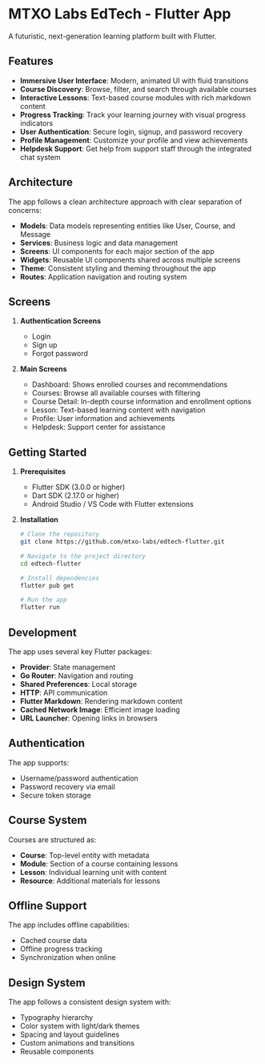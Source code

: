 # MTXO Labs EdTech - Flutter App

A futuristic, next-generation learning platform built with Flutter.

## Features

- **Immersive User Interface**: Modern, animated UI with fluid transitions
- **Course Discovery**: Browse, filter, and search through available courses
- **Interactive Lessons**: Text-based course modules with rich markdown content
- **Progress Tracking**: Track your learning journey with visual progress indicators
- **User Authentication**: Secure login, signup, and password recovery
- **Profile Management**: Customize your profile and view achievements
- **Helpdesk Support**: Get help from support staff through the integrated chat system

## Architecture

The app follows a clean architecture approach with clear separation of concerns:

- **Models**: Data models representing entities like User, Course, and Message
- **Services**: Business logic and data management
- **Screens**: UI components for each major section of the app
- **Widgets**: Reusable UI components shared across multiple screens
- **Theme**: Consistent styling and theming throughout the app
- **Routes**: Application navigation and routing system

## Screens

1. **Authentication Screens**
   - Login
   - Sign up
   - Forgot password

2. **Main Screens**
   - Dashboard: Shows enrolled courses and recommendations
   - Courses: Browse all available courses with filtering
   - Course Detail: In-depth course information and enrollment options
   - Lesson: Text-based learning content with navigation
   - Profile: User information and achievements
   - Helpdesk: Support center for assistance

## Getting Started

1. **Prerequisites**
   - Flutter SDK (3.0.0 or higher)
   - Dart SDK (2.17.0 or higher)
   - Android Studio / VS Code with Flutter extensions

2. **Installation**
   ```bash
   # Clone the repository
   git clone https://github.com/mtxo-labs/edtech-flutter.git
   
   # Navigate to the project directory
   cd edtech-flutter
   
   # Install dependencies
   flutter pub get
   
   # Run the app
   flutter run
   ```

## Development

The app uses several key Flutter packages:

- **Provider**: State management
- **Go Router**: Navigation and routing
- **Shared Preferences**: Local storage
- **HTTP**: API communication
- **Flutter Markdown**: Rendering markdown content
- **Cached Network Image**: Efficient image loading
- **URL Launcher**: Opening links in browsers

## Authentication

The app supports:

- Username/password authentication
- Password recovery via email
- Secure token storage

## Course System

Courses are structured as:

- **Course**: Top-level entity with metadata
- **Module**: Section of a course containing lessons
- **Lesson**: Individual learning unit with content
- **Resource**: Additional materials for lessons

## Offline Support

The app includes offline capabilities:

- Cached course data
- Offline progress tracking
- Synchronization when online

## Design System

The app follows a consistent design system with:

- Typography hierarchy
- Color system with light/dark themes
- Spacing and layout guidelines
- Custom animations and transitions
- Reusable components